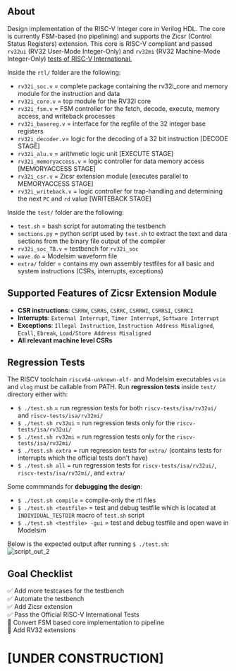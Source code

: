 ## About
Design implementation of the RISC-V Integer core in Verilog HDL. The core is currently FSM-based (no pipelining) and supports the Zicsr (Control Status Registers) extension. This core is RISC-V compliant and passed `rv32ui` (RV32 User-Mode Integer-Only) and `rv32mi` (RV32 Machine-Mode Integer-Only) [tests of RISC-V International.](https://github.com/riscv-software-src/riscv-tests)

Inside the `rtl/` folder are the following:  
 - `rv32i_soc.v` = complete package containing the rv32i_core and memory module for the instruction and data
 - `rv32i_core.v` = top module for the RV32I core  
 - `rv32i_fsm.v` = FSM controller for the fetch, decode, execute, memory access, and writeback processes
 - `rv32i_basereg.v` = interface for the regfile of the 32 integer base registers 
 - `rv32i_decoder.v`= logic for the decoding of a 32 bit instruction [DECODE STAGE]
 - `rv32i_alu.v` =  arithmetic logic unit [EXECUTE STAGE]
 - `rv32i_memoryaccess.v` = logic controller for data memory access [MEMORYACCESS STAGE]
 - `rv32i_csr.v` = Zicsr extension module [executes parallel to MEMORYACCESS STAGE]
 - `rv32i_writeback.v` = logic controller for trap-handling and determining the next `PC` and `rd` value [WRITEBACK STAGE]
 
 Inside the `test/` folder are the following: 
 - `test.sh` = bash script for automating the testbench
 - `sections.py` = python script used by `test.sh` to extract the text and data sections from the binary file output of the compiler
 - `rv32i_soc_TB.v` = testbench for `rv32i_soc`
 - `wave.do` = Modelsim waveform file
 - `extra/` folder = contains my own assembly testfiles for all basic and system instructions (CSRs, interrupts, exceptions)
 
## Supported Features of Zicsr Extension Module
 - **CSR instructions**: `CSRRW`, `CSRRS`, `CSRRC`, `CSRRWI`, `CSRRSI`, `CSRRCI`
 - **Interrupts**: `External Interrupt`, `Timer Interrupt`, `Software Interrupt`
 - **Exceptions**: `Illegal Instruction`, `Instruction Address Misaligned`, `Ecall`, `Ebreak`, `Load/Store Address Misaligned`
 - **All relevant machine level CSRs**



## Regression Tests
The RISCV toolchain `riscv64-unknown-elf-` and Modelsim executables `vsim` and `vlog` must be callable from PATH. Run **regression tests** inside `test/` directory either with:
 - `$ ./test.sh` = run regression tests for both `riscv-tests/isa/rv32ui/` and `riscv-tests/isa/rv32mi/`
 - `$ ./test.sh rv32ui` = run regression tests only for the `riscv-tests/isa/rv32ui/`
 - `$ ./test.sh rv32mi` = run regression tests only for the `riscv-tests/isa/rv32mi/`
 - `$ ./test.sh extra` =  run regression tests for `extra/` (contains tests for interrupts which the official tests don't have)
 - `$ ./test.sh all` = run regression tests for `riscv-tests/isa/rv32ui/`, `riscv-tests/isa/rv32mi/`, and `extra/`  
 
 Some commmands for **debugging the design**:
 - `$ ./test.sh compile` = compile-only the rtl files
 - `$ ./test.sh <testfile>` = test and debug testfile <testfile> which is located at `INDIVIDUAL_TESTDIR` macro of `test.sh` script
 - `$ ./test.sh <testfile> -gui` = test and debug testfile <testfile> and open wave in Modelsim

Below is the expected output after running `$ ./test.sh`:   
![script_out_2](https://user-images.githubusercontent.com/87559347/169702033-ac69dd82-9976-4895-9978-660f8c366b53.png)

## Goal Checklist
 :white_check_mark: Add more testcases for the testbench    
 :white_check_mark: Automate the testbench   
 :white_check_mark: Add Zicsr extension   
 :white_check_mark: Pass the Official RISC-V International Tests   
 :black_square_button: Convert FSM based core implementation to pipeline       
 :black_square_button: Add RV32 extensions    
 
# [UNDER CONSTRUCTION] 
